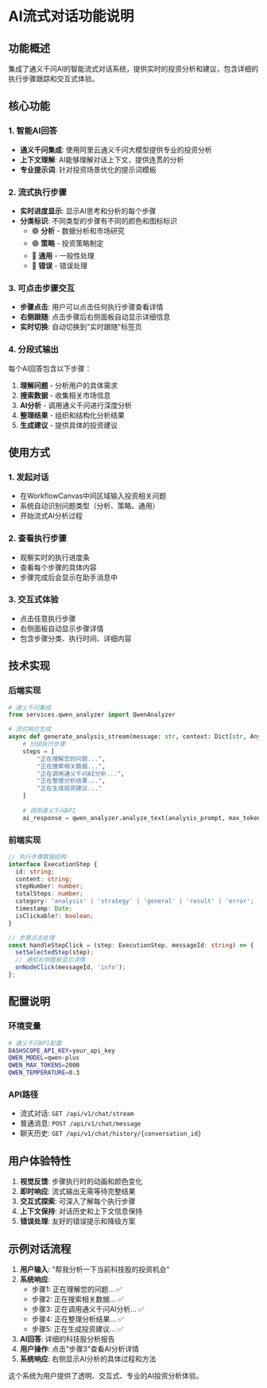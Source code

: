 # AI流式对话功能说明

## 功能概述

集成了通义千问AI的智能流式对话系统，提供实时的投资分析和建议，包含详细的执行步骤跟踪和交互式体验。

## 核心功能

### 1. 智能AI回答
- **通义千问集成**: 使用阿里云通义千问大模型提供专业的投资分析
- **上下文理解**: AI能够理解对话上下文，提供连贯的分析
- **专业提示词**: 针对投资场景优化的提示词模板

### 2. 流式执行步骤
- **实时进度显示**: 显示AI思考和分析的每个步骤
- **分类标识**: 不同类型的步骤有不同的颜色和图标标识
  - 🟢 **分析** - 数据分析和市场研究
  - 🟣 **策略** - 投资策略制定
  - 🔵 **通用** - 一般性处理
  - 🔴 **错误** - 错误处理

### 3. 可点击步骤交互
- **步骤点击**: 用户可以点击任何执行步骤查看详情
- **右侧跟随**: 点击步骤后右侧面板自动显示详细信息
- **实时切换**: 自动切换到"实时跟随"标签页

### 4. 分段式输出
每个AI回答包含以下步骤：
1. **理解问题** - 分析用户的具体需求
2. **搜索数据** - 收集相关市场信息
3. **AI分析** - 调用通义千问进行深度分析
4. **整理结果** - 组织和结构化分析结果
5. **生成建议** - 提供具体的投资建议

## 使用方式

### 1. 发起对话
- 在WorkflowCanvas中间区域输入投资相关问题
- 系统自动识别问题类型（分析、策略、通用）
- 开始流式AI分析过程

### 2. 查看执行步骤
- 观察实时的执行进度条
- 查看每个步骤的具体内容
- 步骤完成后会显示在助手消息中

### 3. 交互式体验
- 点击任意执行步骤
- 右侧面板自动显示步骤详情
- 包含步骤分类、执行时间、详细内容

## 技术实现

### 后端实现
```python
# 通义千问集成
from services.qwen_analyzer import QwenAnalyzer

# 流式响应生成
async def generate_analysis_stream(message: str, context: Dict[str, Any]):
    # 分段执行步骤
    steps = [
        "正在理解您的问题...",
        "正在搜索相关数据...", 
        "正在调用通义千问AI分析...",
        "正在整理分析结果...",
        "正在生成投资建议..."
    ]
    
    # 调用通义千问API
    ai_response = qwen_analyzer.analyze_text(analysis_prompt, max_tokens=2000)
```

### 前端实现
```typescript
// 执行步骤数据结构
interface ExecutionStep {
  id: string;
  content: string;
  stepNumber: number;
  totalSteps: number;
  category: 'analysis' | 'strategy' | 'general' | 'result' | 'error';
  timestamp: Date;
  isClickable?: boolean;
}

// 步骤点击处理
const handleStepClick = (step: ExecutionStep, messageId: string) => {
  setSelectedStep(step);
  // 通知右侧面板显示详情
  onNodeClick(messageId, 'info');
};
```

## 配置说明

### 环境变量
```bash
# 通义千问API配置
DASHSCOPE_API_KEY=your_api_key
QWEN_MODEL=qwen-plus
QWEN_MAX_TOKENS=2000
QWEN_TEMPERATURE=0.3
```

### API路径
- 流式对话: `GET /api/v1/chat/stream`
- 普通消息: `POST /api/v1/chat/message`
- 聊天历史: `GET /api/v1/chat/history/{conversation_id}`

## 用户体验特性

1. **视觉反馈**: 步骤执行时的动画和颜色变化
2. **即时响应**: 流式输出无需等待完整结果
3. **交互式探索**: 可深入了解每个执行步骤
4. **上下文保持**: 对话历史和上下文信息保持
5. **错误处理**: 友好的错误提示和降级方案

## 示例对话流程

1. **用户输入**: "帮我分析一下当前科技股的投资机会"
2. **系统响应**: 
   - 步骤1: 正在理解您的问题... ✅
   - 步骤2: 正在搜索相关数据... ✅
   - 步骤3: 正在调用通义千问AI分析... ✅
   - 步骤4: 正在整理分析结果... ✅
   - 步骤5: 正在生成投资建议... ✅
3. **AI回答**: 详细的科技股分析报告
4. **用户操作**: 点击"步骤3"查看AI分析详情
5. **系统响应**: 右侧显示AI分析的具体过程和方法

这个系统为用户提供了透明、交互式、专业的AI投资分析体验。 